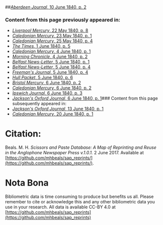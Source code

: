 ##[*Aberdeen Journal*, 10 June 1840, p. 2](https://mhbeals.github.io/sap_html/Aberdeen-Journal/Aberdeen-Journal-10-June-1840-p-2)

### Content from this page previously appeared in:
+ [*Liverpool Mercury*, 22 May 1840, p. 8](https://mhbeals.github.io/sap_html/Liverpool-Mercury/Liverpool-Mercury-22-May-1840-p-8)
+ [*Caledonian Mercury*, 23 May 1840, p. 1](https://mhbeals.github.io/sap_html/Caledonian-Mercury/Caledonian-Mercury-23-May-1840-p-1)
+ [*Caledonian Mercury*, 25 May 1840, p. 4](https://mhbeals.github.io/sap_html/Caledonian-Mercury/Caledonian-Mercury-25-May-1840-p-4)
+ [*The Times*, 1 June 1840, p. 5](https://mhbeals.github.io/sap_html/The-Times/The-Times-1-June-1840-p-5)
+ [*Caledonian Mercury*, 4 June 1840, p. 1](https://mhbeals.github.io/sap_html/Caledonian-Mercury/Caledonian-Mercury-4-June-1840-p-1)
+ [*Morning Chronicle*, 4 June 1840, p. 2](https://mhbeals.github.io/sap_html/Morning-Chronicle/Morning-Chronicle-4-June-1840-p-2)
+ [*Belfast News-Letter*, 5 June 1840, p. 1](https://mhbeals.github.io/sap_html/Belfast-News-Letter/Belfast-News-Letter-5-June-1840-p-1)
+ [*Belfast News-Letter*, 5 June 1840, p. 4](https://mhbeals.github.io/sap_html/Belfast-News-Letter/Belfast-News-Letter-5-June-1840-p-4)
+ [*Freeman's Journal*, 5 June 1840, p. 4](https://mhbeals.github.io/sap_html/Freeman's-Journal/Freeman's-Journal-5-June-1840-p-4)
+ [*Hull Packet*, 5 June 1840, p. 6](https://mhbeals.github.io/sap_html/Hull-Packet/Hull-Packet-5-June-1840-p-6)
+ [*Bristol Mercury*, 6 June 1840, p. 2](https://mhbeals.github.io/sap_html/Bristol-Mercury/Bristol-Mercury-6-June-1840-p-2)
+ [*Caledonian Mercury*, 6 June 1840, p. 2](https://mhbeals.github.io/sap_html/Caledonian-Mercury/Caledonian-Mercury-6-June-1840-p-2)
+ [*Ipswich Journal*, 6 June 1840, p. 3](https://mhbeals.github.io/sap_html/Ipswich-Journal/Ipswich-Journal-6-June-1840-p-3)
+ [*Jackson's Oxford Journal*, 6 June 1840, p. 1](https://mhbeals.github.io/sap_html/Jackson's-Oxford-Journal/Jackson's-Oxford-Journal-6-June-1840-p-1)### Content from this page subsequently appeared in:
+ [*Jackson's Oxford Journal*, 13 June 1840, p. 1](https://mhbeals.github.io/sap_html/Jackson's-Oxford-Journal/Jackson's-Oxford-Journal-13-June-1840-p-1)
+ [*Caledonian Mercury*, 20 June 1840, p. 1](https://mhbeals.github.io/sap_html/Caledonian-Mercury/Caledonian-Mercury-20-June-1840-p-1)
                    
# Citation: 

Beals. M. H. *Scissors and Paste Database: A Map of Reprinting and Reuse in the Anglophone Newspaper Press v.1.0.1.* 2 June 2017. Available at [https://github.com/mhbeals/sap_reprints/](https://github.com/mhbeals/sap_reprints/). 
                    
# Nota Bona

Bibliometric data is time consuming to produce but benefits us all. Please remember to cite or acknowledge this and any other bibliometric data you use in your research. All data is available CC-BY 4.0 at [https://github.com/mhbeals/sap_reprints](https://github.com/mhbeals/sap_reprints)